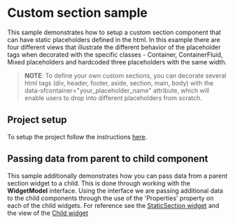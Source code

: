 # Custom section sample
This sample demonstrates how to setup a custom section component that can have static placeholders defined in the html. In this example there are four different views that illustrate the different behavior of the placeholder tags when decorated with the specific classes - Container, ContainerFluid, Mixed placeholders and hardcoded three placeholders with the same width.

>**NOTE**: To define your own custom sections, you can decorate several html tags (div, header, footer, aside, section, main, body) with the data-sfcontainer="your_placeholder_name" attribute, which will enable users to drop into different placeholders from scratch.

## Project setup
To setup the project follow the instructions [here](./../../README.md#project-setup).

## Passing data from parent to child component
This sample additionally demonstrates how you can pass data from a parent section widget to a child. This is done through working with the **WidgetModel** interface. Using the interface we are passing additional data to the child components through the use of the 'Properties' property on each of the child widgets. For reference see the [StaticSection widget](./src/app/widgets/custom-section/static-section.tsx) and the view of the [Child widget](./src/app/widgets/child/child.tsx)

